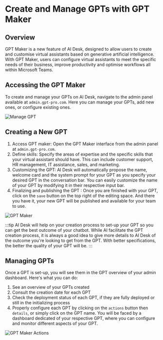 # Create and Manage GPTs with GPT Maker

## Overview

GPT Maker is a new feature of AI Desk, designed to allow users to create and customise virtual assistants based on generative artificial intelligence. With GPT Maker, users can configure virtual assistants to meet the specific needs of their business, improve productivity and optimise workflows all within Microsoft Teams.


## Accessing the GPT Maker

To create and manage your GPTs on AI Desk, navigate to the admin panel available at `admin.gpt-pro.com`. Here you can manage your GPTs, add new ones, or configure existing ones.

![Manage GPT](/GPT-Maker-overview.png)


## Creating a New GPT

1. Access GPT maker: Open the GPT Maker interface from the admin panel at `admin.gpt-pro.com`.
2. Define skills: Specify the areas of expertise and the specific skills that your virtual assistant should have. This can include customer support, HR management, IT assistance, sales, and marketing.
3. Customizing the GPT: AI Desk will automatically propose the name, welcome card and the system prompt for your GPT as you specify your desired GPT in the conversation bar. You can easily customize the name of your GPT by modifying it in their respective input bar.
4. Finalizing and publishing the GPT : Once you are finished with your GPT, click on the `save` button on the top right of the editing space. And there you have it, your new GPT will be published and available for your team to use.

![GPT Maker](/GPT-Maker-chat.png)

:::tip
AI Desk will help on your creation process to set-up your GPT so you can get the best outcome of your chatbot. While AI facilitate the GPT creation process, it is always a good idea to give more details to AI Desk of the outcome you're looking to get from the GPT. With better specifications, the better the quality of your GPT will be. 
:::


## Managing GPTs
Once a GPT is set-up, you will see them in the GPT overview of your admin dashboard. Here's what you can do:

1. See an overview of your GPTs created
2. Consult the creation date for each GPT
3. Check the deployment status of each GPT, if they are fully deployed or still in the initializing process
4. Properly configure each GPT by clicking on the `actions` button then `details`, or simply click on the GPT name. You will be faced by a dashboard dedicated of your respective GPT, where you can configure and monitor different aspects of your GPT.

![GPT Maker Actions](/GPT-Maker-Action.png)

<Intercom />
<Hubspot />
<Clarity />
<GoogleAnalytics />